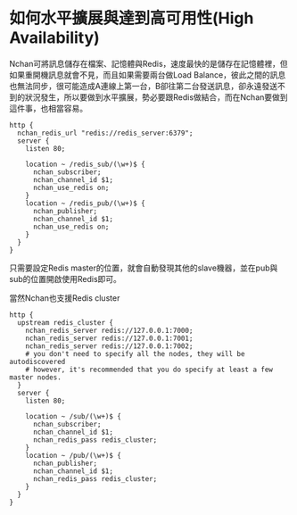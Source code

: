 # 如何水平擴展與達到高可用性\(High Availability\)

Nchan可將訊息儲存在檔案、記憶體與Redis，速度最快的是儲存在記憶體裡，但如果重開機訊息就會不見，而且如果需要兩台做Load Balance，彼此之間的訊息也無法同步，很可能造成A連線上第一台，B卻往第二台發送訊息，卻永遠發送不到的狀況發生，所以要做到水平擴展，勢必要跟Redis做結合，而在Nchan要做到這件事，也相當容易。

```
http {
  nchan_redis_url "redis://redis_server:6379";
  server {
    listen 80;

    location ~ /redis_sub/(\w+)$ {
      nchan_subscriber;
      nchan_channel_id $1;
      nchan_use_redis on; 
    }
    location ~ /redis_pub/(\w+)$ {
      nchan_publisher;
      nchan_channel_id $1;
      nchan_use_redis on;
    }
  }
} 
```

只需要設定Redis master的位置，就會自動發現其他的slave機器，並在pub與sub的位置開啟使用Redis即可。

當然Nchan也支援Redis cluster

```
http {
  upstream redis_cluster {
    nchan_redis_server redis://127.0.0.1:7000;
    nchan_redis_server redis://127.0.0.1:7001;
    nchan_redis_server redis://127.0.0.1:7002;
    # you don't need to specify all the nodes, they will be autodiscovered
    # however, it's recommended that you do specify at least a few master nodes.
  }
  server {
    listen 80;

    location ~ /sub/(\w+)$ {
      nchan_subscriber;
      nchan_channel_id $1;
      nchan_redis_pass redis_cluster;
    }
    location ~ /pub/(\w+)$ {
      nchan_publisher;
      nchan_channel_id $1;
      nchan_redis_pass redis_cluster;
    }
  }
} 
```



